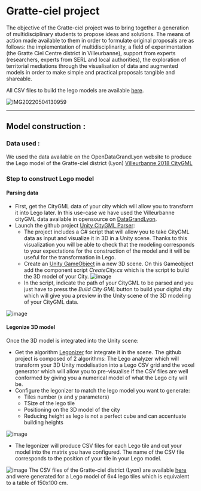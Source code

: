 # Gratte-ciel project
The objective of the Gratte-ciel project was to bring together a generation of multidisciplinary students to propose ideas and solutions. The means of action made available to them in order to formulate original proposals are as follows: the implementation of multidisciplinarity, a field of experimentation (the Gratte Ciel Centre district in Villeurbanne), support from experts (researchers, experts from SERL and local authorities), the exploration of territorial mediations through the visualisation of data and augmented models in order to make simple and practical proposals tangible and shareable.

All CSV files to build the lego models are available [here](https://github.com/VCityTeam/UD-Legonizer/tree/master/doc/csv-files/Gratte-Ciel).

![IMG20220504130959](https://user-images.githubusercontent.com/32339907/173326914-703d28ed-6511-4a1c-a025-27554069ec96.jpg)



***

## Model construction :
### Data used :
We used the data available on the OpenDataGrandLyon website to produce the Lego model of the Gratte-ciel district (Lyon)
[Villeurbanne 2018 CityGML](https://data.grandlyon.com/jeux-de-donnees/maquettes-3d-texturees-2018-communes-metropole-lyon/donnees)

### Step to construct Lego model
#### Parsing data
* First, get the CityGML data of your city which will allow you to transform it into Lego later. In this use-case we have used the Villeurbanne cityGML data available in opensource on [DataGrandLyon](https://data.grandlyon.com/jeux-de-donnees/maquettes-3d-texturees-2018-communes-metropole-lyon/donnees). 
* Launch the github project [Unity CityGML Parser](https://github.com/VCityTeam/UD-CityGMLParser):
  * The project includes a C# script that will allow you to take CityGML data as input and visualize it in 3D in a Unity scene. Thanks to this visualization you will be able to check that the modeling corresponds to your expectations for the construction of the model and it will be useful for the transformation in Lego. 
  * Create an [Unity GameObject](https://docs.unity3d.com/ScriptReference/GameObject.html) in a new 3D scene. On this Gameobject add the component script _CreateCity.cs_ which is the script to build the 3D model of your City.
  ![image](https://user-images.githubusercontent.com/32339907/173315079-34de94ba-85e3-47d7-93d8-fb77460096d0.png)
  * In the script, indicate the path of your CityGML to be parsed and you just have to press the _Build City GML_ button to build your digital city which will give you a preview in the Unity scene of the 3D modeling of your CityGML data.
  
![image](https://user-images.githubusercontent.com/32339907/173318229-263a0b37-c5a7-4e34-bd13-994c97094800.png)


#### Legonize 3D model
Once the 3D model is integrated into the Unity scene:
  * Get the algorithm [Legonizer](https://github.com/VCityTeam/UD-Legonizer/tree/master/Unity) for integrate it in the scene. The github project is composed of 2 algorithms: The Lego analyzer which will transform your 3D Unity modelisation into a Lego CSV grid and the voxel generator which will allow you to pre-visualise if the CSV files are well conformed by giving you a numerical model of what the Lego city will be.
  * Configure the legonizer to match the lego model you want to generate:
    * Tiles number (x and y parameters)
    * TSize of the lego tile
    * Positioning on the 3D model of the city
    * Reducing height as lego is not a perfect cube and can accentuate building heights
    
![image](https://user-images.githubusercontent.com/32339907/173321453-045492aa-9acc-4f1e-84ca-8ed2f8806662.png)

  * The legonizer will produce CSV files for each Lego tile and cut your model into the matrix you have configured. The name of the CSV file corresponds to the position of your tile in your Lego model.  


![image](https://user-images.githubusercontent.com/32339907/173313306-bf00ff12-fe7d-4f93-a23c-bb4d513bf4ea.png)
The CSV files of the Gratte-ciel district (Lyon) are available [here](https://github.com/VCityTeam/UD-Legonizer/tree/master/doc/csv-files/Gratte-Ciel) and were generated for a Lego model of 6x4 lego tiles which is equivalent to a table of 150x100 cm.  
